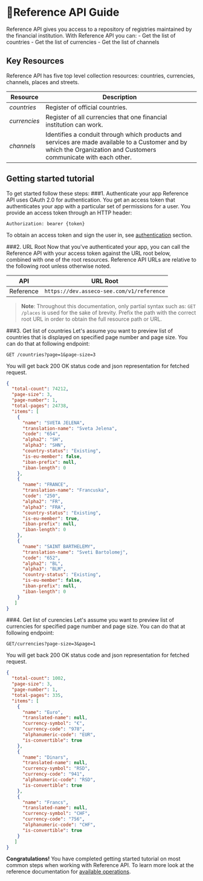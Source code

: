 <span class="icon"></span>Reference API Guide
=========================
Reference API gives you access to a repository of registries maintained by the financial institution.
With Reference API you can:
        - Get the list of countries
        - Get the list of currencies 
        - Get the list of channels 
   
Key Resources
-------------
Reference API has five top level collection resources: countries, currencies, channels, places and streets.

Resource | Description
----------- |-----------
*countries*  | Register of official countries.
*currencies*      | Register of all currencies that one financial institution can work.
*channels*    | Identifies a conduit through which products and services are made available to a Customer and by which the Organization and Customers communicate with each other.

Getting started tutorial
---------------
To get started follow these steps:
###1. Authenticate your app
Reference API uses OAuth 2.0 for authentication. You get an access token that authenticates your app with a particular set of permissions for a user. You provide an access token through an HTTP header:
```
Authorization: bearer {token}
```
To obtain an access token and sign the user in, see [authentication](common-getstarted.html#authentication) section.

###2. URL Root
Now that you've authenticated your app, you can call the Reference API with your access token against the URL root below, combined with one of the root resources.  Reference API URLs are relative to the following root unless otherwise noted.

API | URL Root
--------|---------
Reference  | `https://dev.asseco-see.com/v1/reference`

> **Note**: Throughout this documentation, only partial syntax such as: 
`GET /places` is used for the sake of brevity. 
Prefix the path with the correct root URL in order to obtain the full resource path or URL.

###3. Get list of countries
Let's assume you want to preview list of countries that is displayed on specified page number and page size.
You can do that at following endpoint:
```
GET /countries?page=1&page-size=3
```
You will get back 200 OK status code and json representation for fetched request. 
```json
{
  "total-count": 74212,
  "page-size": 3,
  "page-number": 1,
  "total-pages": 24738,
  "items": [
    {
      "name": "SVETA JELENA",
      "translation-name": "Sveta Jelena",
      "code": "654",
      "alpha2": "SH",
      "alpha3": "SHN",
      "country-status": "Existing",
      "is-eu-member": false,
      "iban-prefix": null,
      "iban-length": 0
    },
    {
      "name": "FRANCE",
      "translation-name": "Francuska",
      "code": "250",
      "alpha2": "FR",
      "alpha3": "FRA",
      "country-status": "Existing",
      "is-eu-member": true,
      "iban-prefix": null,
      "iban-length": 0
    },
    {
      "name": "SAINT BARTHELEMY",
      "translation-name": "Sveti Bartolomej",
      "code": "652",
      "alpha2": "BL",
      "alpha3": "BLM",
      "country-status": "Existing",
      "is-eu-member": false,
      "iban-prefix": null,
      "iban-length": 0
    }
   ]
}
```



###4. Get list of curencies
Let's assume you want to preview list of currencies for specified page number and page size. You can do that at following endpoint:

```
GET/currencies?page-size=3&page=1
```
You will get back 200 OK status code and json representation for fetched request.
```json
{  
  "total-count": 1002,
  "page-size": 3,
  "page-number": 1,
  "total-pages": 335,
  "items": [
    {
      "name": "Euro",
      "translated-name": null,
      "currency-symbol": "€",
      "currency-code": "978",
      "alphanumeric-code": "EUR",
      "is-convertible": true
    },
    {
      "name": "Dinars",
      "translated-name": null,
      "currency-symbol": "RSD",
      "currency-code": "941",
      "alphanumeric-code": "RSD",
      "is-convertible": true
    },
    {
      "name": "Francs",
      "translated-name": null,
      "currency-symbol": "CHF",
      "currency-code": "756",
      "alphanumeric-code": "CHF",
      "is-convertible": true
    }
   ]
}
```
**Congratulations!** You have completed getting started tutorial on most common steps when working with Reference API. To learn more look at the reference documentation for [available operations](reference.html).
